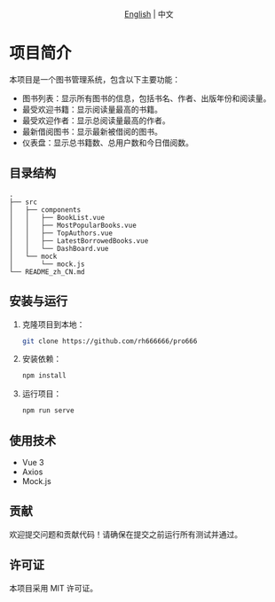 <div align="center">
  <a href="./README.md">English</a> | 中文
</div>

# 项目简介

本项目是一个图书管理系统，包含以下主要功能：

- 图书列表：显示所有图书的信息，包括书名、作者、出版年份和阅读量。
- 最受欢迎书籍：显示阅读量最高的书籍。
- 最受欢迎作者：显示总阅读量最高的作者。
- 最新借阅图书：显示最新被借阅的图书。
- 仪表盘：显示总书籍数、总用户数和今日借阅数。

## 目录结构

```
.
├── src
│   ├── components
│   │   ├── BookList.vue
│   │   ├── MostPopularBooks.vue
│   │   ├── TopAuthors.vue
│   │   ├── LatestBorrowedBooks.vue
│   │   └── DashBoard.vue
│   └── mock
│       └── mock.js
└── README_zh_CN.md
```

## 安装与运行

1. 克隆项目到本地：
   ```bash
   git clone https://github.com/rh666666/pro666
   ```

2. 安装依赖：
   ```bash
   npm install
   ```

3. 运行项目：
   ```bash
   npm run serve
   ```

## 使用技术

- Vue 3
- Axios
- Mock.js

## 贡献

欢迎提交问题和贡献代码！请确保在提交之前运行所有测试并通过。

## 许可证

本项目采用 MIT 许可证。
